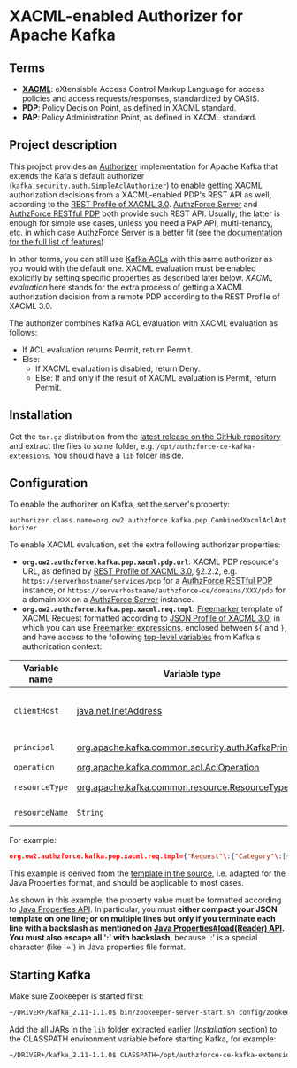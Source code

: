 # XACML-enabled Authorizer for Apache Kafka

## Terms
* **[XACML](http://docs.oasis-open.org/xacml/3.0/xacml-3.0-core-spec-os-en.html)**: eXtensisble Access Control Markup Language for access policies and access requests/responses, standardized by OASIS.
* **PDP**: Policy Decision Point, as defined in XACML standard.
* **PAP**: Policy Administration Point, as defined in XACML standard.

## Project description
This project provides an [Authorizer](https://kafka.apache.org/documentation/#security_authz) implementation for Apache Kafka that extends the Kafa's default authorizer (`kafka.security.auth.SimpleAclAuthorizer`) to enable getting XACML authorization decisions from a XACML-enabled PDP's REST API as well, according to the [REST Profile of XACML 3.0](http://docs.oasis-open.org/xacml/xacml-rest/v1.0/xacml-rest-v1.0.html). [AuthzForce Server](https://github.com/authzforce/server) and [AuthzForce RESTful PDP](https://github.com/authzforce/restful-pdp) both provide such REST API. Usually, the latter is enough for simple use cases, unless you need a PAP API, multi-tenancy, etc. in which case AuthzForce Server is a better fit (see the [documentation for the full list of features](http://authzforce-ce-fiware.readthedocs.io/en/latest/Features.html))

In other terms, you can still use [Kafka ACLs](http://kafka.apache.org/documentation.html#security_authz) with this same authorizer as you would with the default one. XACML evaluation must be enabled explicitly by setting specific properties as described later below. *XACML evaluation* here stands for the extra process of getting a XACML authorization decision from a remote PDP according to the REST Profile of XACML 3.0.

The authorizer combines Kafka ACL evaluation with XACML evaluation as follows: 

* If ACL evaluation returns Permit, return Permit.
* Else: 
  * If XACML evaluation is disabled, return Deny.
  * Else: If and only if the result of XACML evaluation is Permit, return Permit.
  
## Installation
Get the `tar.gz` distribution from the [latest release on the GitHub repository](https://github.com/DRIVER-EU/kafka-combined-acl-xacml-authorizer/releases) and extract the files to some folder, e.g. `/opt/authzforce-ce-kafka-extensions`. You should have a `lib` folder inside.

## Configuration
To enable the authorizer on Kafka, set the server's property: 

`authorizer.class.name=org.ow2.authzforce.kafka.pep.CombinedXacmlAclAuthorizer`

To enable XACML evaluation, set the extra following authorizer properties:
* **`org.ow2.authzforce.kafka.pep.xacml.pdp.url`**: XACML PDP resource's URL, as defined by [REST Profile of XACML 3.0](http://docs.oasis-open.org/xacml/xacml-rest/v1.0/xacml-rest-v1.0.html), §2.2.2, e.g. `https://serverhostname/services/pdp` for a [AuthzForce RESTful PDP](https://github.com/authzforce/restful-pdp) instance, or `https://serverhostname/authzforce-ce/domains/XXX/pdp` for a domain `XXX` on a [AuthzForce Server](https://github.com/authzforce/server) instance.
* **`org.ow2.authzforce.kafka.pep.xacml.req.tmpl`:** [Freemarker](https://freemarker.apache.org/) template of XACML Request formatted according to [JSON Profile of XACML 3.0](http://docs.oasis-open.org/xacml/xacml-json-http/v1.0/xacml-json-http-v1.0.html), in which you can use [Freemarker expressions](https://freemarker.apache.org/docs/dgui_template_exp.html), enclosed between `${` and `}`, and have access to the following [top-level variables](https://freemarker.apache.org/docs/dgui_template_exp.html#dgui_template_exp_var_toplevel) from Kafka's authorization context:

| Variable name | Variable type | Description |
| --- | --- | --- |
|`clientHost` | [java.net.InetAddress](https://docs.oracle.com/javase/8/docs/api/java/net/InetAddress.html) | client/user host name or IP address |
|`principal`| [org.apache.kafka.common.security.auth.KafkaPrincipal](https://kafka.apache.org/11/javadoc/org/apache/kafka/common/security/auth/KafkaPrincipal.html)| user principal|
|`operation`|[org.apache.kafka.common.acl.AclOperation](http://kafka.apache.org/11/javadoc/index.html?org/apache/kafka/common/acl/AclOperation.html)|operation|
|`resourceType`|[org.apache.kafka.common.resource.ResourceType](https://kafka.apache.org/11/javadoc/org/apache/kafka/common/resource/ResourceType.html)|resource type|
|`resourceName`|`String`|resource name|

For example:
 
```json
org.ow2.authzforce.kafka.pep.xacml.req.tmpl={"Request"\:{"Category"\:[{"CategoryId"\:"urn\:oasis\:names\:tc\:xacml\:1.0\:subject-category\:access-subject","Attribute"\:[{"AttributeId"\:"urn\:oasis\:names\:tc\:xacml\:1.0\:subject\:subject-id","DataType"\:"http\://www.w3.org/2001/XMLSchema#string","Value"\:"${principal.name}"},{"AttributeId"\:"urn\:oasis\:names\:tc\:xacml\:1.0\:subject\:authn-locality\:dns-name","DataType"\:"urn\:oasis\:names\:tc\:xacml\:2.0\:data-type\:dnsName","Value"\:"${clientHost.hostName}"},{"AttributeId"\:"urn\:oasis\:names\:tc\:xacml\:3.0\:subject\:authn-locality\:ip-address","DataType"\:"urn\:oasis\:names\:tc\:xacml\:2.0\:data-type\:ipAddress","Value"\:"${clientHost.hostAddress}"}]},{"CategoryId"\:"urn\:oasis\:names\:tc\:xacml\:3.0\:attribute-category\:action","Attribute"\:[{"AttributeId"\:"urn\:oasis\:names\:tc\:xacml\:1.0\:action\:action-id","DataType"\:"http\://www.w3.org/2001/XMLSchema#string","Value"\:"${operation}",}]},{"CategoryId"\:"urn\:oasis\:names\:tc\:xacml\:3.0\:attribute-category\:resource","Attribute"\:[{"AttributeId"\:"urn\:thalesgroup\:xacml\:resource\:resource-type","DataType"\:"http\://www.w3.org/2001/XMLSchema#string","Value"\:"${resourceType}"},{"AttributeId"\:"urn\:oasis\:names\:tc\:xacml\:1.0\:resource\:resource-id","DataType"\:"http\://www.w3.org/2001/XMLSchema#string","Value"\:"${resourceName}"}]},{"CategoryId"\:"urn\:oasis\:names\:tc\:xacml\:3.0\:attribute-category\:environment","Attribute"\:[{"AttributeId"\:"urn\:thalesgroup\:xacml\:environment\:deployment-environment","DataType"\:"http\://www.w3.org/2001/XMLSchema#string","Value"\:"DEV"}]}]}}
```

This example is derived from the [template in the source](src/test/resources/request.xacml.json.ftl), i.e. adapted for the Java Properties format, and should be applicable to most cases.

As shown in this example, the property value must be formatted according to [Java Properties API](https://docs.oracle.com/javase/8/docs/api/index.html?java/util/Properties.html). In particular, you must **either compact your JSON template on one line; or on multiple lines but only if you terminate each line with a backslash as mentioned on [Java Properties#load(Reader) API](https://docs.oracle.com/javase/8/docs/api/java/util/Properties.html#load-java.io.Reader-). You must also escape all ':' with backslash**, because ':' is a special character (like '=') in Java properties file format. 

## Starting Kafka
Make sure Zookeeper is started first:
```sh
~/DRIVER+/kafka_2.11-1.1.0$ bin/zookeeper-server-start.sh config/zookeeper.properties
```

Add the all JARs in the `lib` folder extracted earlier (*Installation* section) to the CLASSPATH environment variable before starting Kafka, for example:

```sh
~/DRIVER+/kafka_2.11-1.1.0$ CLASSPATH=/opt/authzforce-ce-kafka-extensions/lib/* bin/kafka-server-start.sh config/server.properties
```
